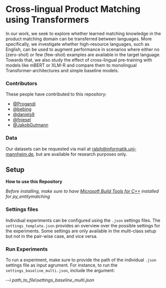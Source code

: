 # Cross-lingual Product Matching using Transformers

In our work, we  seek to explore whether learned matching knowledge in the product matching domain can be transferred between languages. More specifically, we investigate whether high-resource languages, such as English, can be used to augment performance in scenarios where either no (zero-shot) or few (few-shot) examples are available in the target language. Towards that, we also study the effect of cross-lingual pre-training with models like mBERT or XLM-R and compare them to monolingual Transformer-architectures and simple baseline models.

### Contributors 
These people have contributed to this repository:
 - [@Progandi](https://github.com/Progandi)
 - [@bebing](https://github.com/bebing)
 - [@daniels9](https://github.com/daniels9)
 - [@fniesel](https://github.com/fniesel)
 - [@JakobGutmann](https://github.com/JakobGutmann)

### Data
Our datasets can be requested via mail at ralph@informatik.uni-mannheim.de, but are available for research purposes only.

## Setup
**How to use this Repository**

*Before installing, make sure to have [Microsoft Build Tools for C++](https://visualstudio.microsoft.com/de/visual-cpp-build-tools/)  installed for py_entitymatching*

### Settings files

Individual experiments can be configured using the `.json` settings files. 
The `settings_template.json` provides an overview over the possible settings for the experiments.
Some settings are only available in the multi-class setup but not in the pair-wise case, and vice versa.

### Run Experiments
To run a experiment, make sure to provide the path of the individual `.json` settings file
as input agrument. For instance, to run the `settings_baseline_multi.json`, include the argument:

*--i path_to_file\settings_baseline_multi.json*
